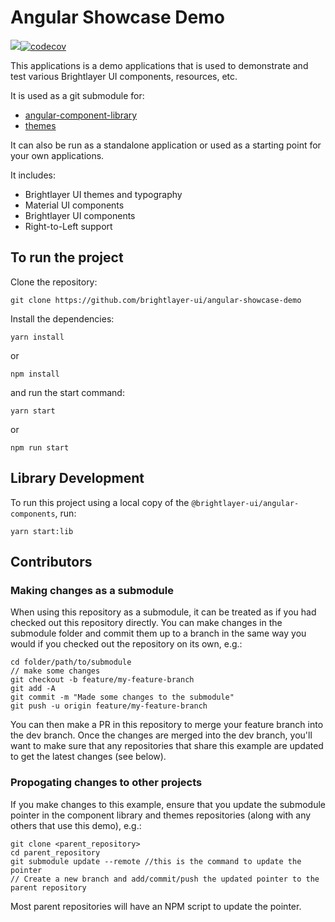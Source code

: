 # Angular Showcase Demo

[![](https://img.shields.io/circleci/project/github/brightlayer-ui/angular-showcase-demo/master.svg?style=flat)](https://circleci.com/gh/brightlayer-ui/angular-showcase-demo/tree/master)[![codecov](https://codecov.io/gh/brightlayer-ui/angular-showcase-demo/branch/master/graph/badge.svg?token=K87B6K67G5)](https://codecov.io/gh/brightlayer-ui/angular-showcase-demo)

This applications is a demo applications that is used to demonstrate and test various Brightlayer UI components, resources, etc.

It is used as a git submodule for:

-   [angular-component-library](https://github.com/brightlayer-ui/angular-component-library)
-   [themes](https://github.com/brightlayer-ui/themes)

It can also be run as a standalone application or used as a starting point for your own applications.
<!-- this is a test -->
It includes:

-   Brightlayer UI themes and typography
-   Material UI components
-   Brightlayer UI components
-   Right-to-Left support

## To run the project

Clone the repository:

```
git clone https://github.com/brightlayer-ui/angular-showcase-demo
```

Install the dependencies:

```
yarn install
```

or

```
npm install
```

and run the start command:

```
yarn start
```

or

```
npm run start
```

## Library Development

To run this project using a local copy of the `@brightlayer-ui/angular-components`, run:

```
yarn start:lib
```

## Contributors

### Making changes as a submodule

When using this repository as a submodule, it can be treated as if you had checked out this repository directly. You can make changes in the submodule folder and commit them up to a branch in the same way you would if you checked out the repository on its own, e.g.:

```
cd folder/path/to/submodule
// make some changes
git checkout -b feature/my-feature-branch
git add -A
git commit -m "Made some changes to the submodule"
git push -u origin feature/my-feature-branch
```

You can then make a PR in this repository to merge your feature branch into the dev branch. Once the changes are merged into the dev branch, you'll want to make sure that any repositories that share this example are updated to get the latest changes (see below).

### Propogating changes to other projects

If you make changes to this example, ensure that you update the submodule pointer in the component library and themes repositories (along with any others that use this demo), e.g.:

```
git clone <parent_repository>
cd parent_repository
git submodule update --remote //this is the command to update the pointer
// Create a new branch and add/commit/push the updated pointer to the parent repository
```

Most parent repositories will have an NPM script to update the pointer.
